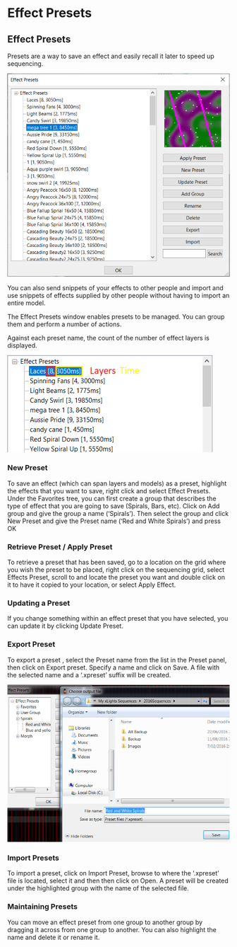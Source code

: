 # Effect Presets

## Effect Presets

Presets are a way to save an effect and easily recall it later to speed up sequencing.

![](<../../.gitbook/assets/image (430).png>)

You can also send snippets of your effects to other people and import and use snippets of effects supplied by other people without having to import an entire model.

The Effect Presets window enables presets to be managed. You can group them and perform a number of actions.

Against each preset name, the count of the number of effect layers is displayed.

![](<../../.gitbook/assets/image (179).png>)

### New Preset

To save an effect (which can span layers and models) as a preset, highlight the effects that you want to save, right click and select Effect Presets.  Under the Favorites tree, you can first create a group that describes the type of effect that you are going to save (Spirals, Bars, etc). Click on Add group and give the group a name (‘Spirals’).  Then select the group and click New Preset and give the Preset name (‘Red and White Spirals’) and press OK

### Retrieve Preset / Apply Preset

To retrieve a preset that has been saved, go to a location on the grid where you wish the preset to be placed, right click on the sequencing grid, select Effects Preset, scroll to and locate the preset you want and double click on it to have it copied to your location, or select Apply Effect.

### Updating a Preset

If you change something within an effect preset that you have selected, you can update it by clicking Update Preset.

### Export Preset

To export a preset , select the Preset name from the list in the Preset panel, then click on Export preset. Specify a name and click on Save. A file with the selected name and a ‘.xpreset’ suffix  will be created.

![](../../.gitbook/assets/base647725910886760bb3.png)

### Import Presets

To import a preset, click on Import Preset, browse to where the  ‘.xpreset’ file is located, select it and then then click on Open. A preset will be created under the highlighted  group with the name of the selected file.

### Maintaining Presets

You can move an effect preset from one group to another group by dragging it across from one group to another. You can also highlight the name and delete it or rename it.
